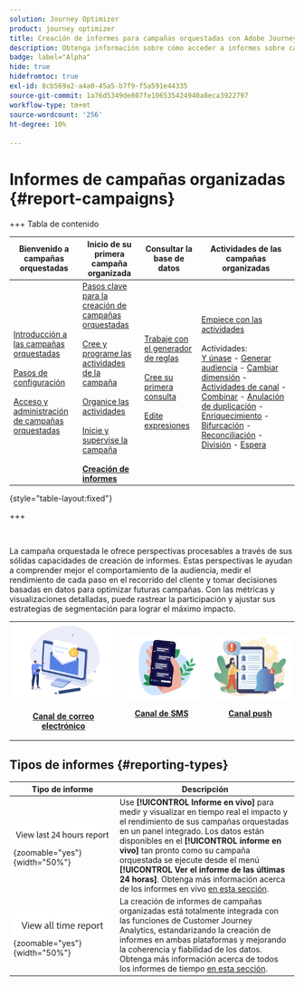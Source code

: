 ```yaml
---
solution: Journey Optimizer
product: journey optimizer
title: Creación de informes para campañas orquestadas con Adobe Journey Optimizer
description: Obtenga información sobre cómo acceder a informes sobre campañas orquestadas con Adobe Journey Optimizer
badge: label="Alpha"
hide: true
hidefromtoc: true
exl-id: 8cb569a2-a4a0-45a5-b7f9-f5a591e44335
source-git-commit: 1a76d5349de807fe106535424940a8eca3922797
workflow-type: tm+mt
source-wordcount: '256'
ht-degree: 10%

---
```


# Informes de campañas organizadas {#report-campaigns}

+++ Tabla de contenido

| Bienvenido a campañas orquestadas | Inicio de su primera campaña organizada | Consultar la base de datos | Actividades de las campañas organizadas |
|---|---|---|---|
| [Introducción a las campañas orquestadas](gs-orchestrated-campaigns.md)<br/><br/>[Pasos de configuración](configuration-steps.md)<br/><br/>[Acceso y administración de campañas orquestadas](access-manage-orchestrated-campaigns.md) | [Pasos clave para la creación de campañas orquestadas](gs-campaign-creation.md)<br/><br/>[Cree y programe las actividades de la campaña](create-orchestrated-campaign.md)<br/><br/>[Organice las actividades](orchestrate-activities.md)<br/><br/>[Inicie y supervise la campaña](start-monitor-campaigns.md)<br/><br/><b>[Creación de informes](reporting-campaigns.md)</b> | [Trabaje con el generador de reglas](orchestrated-rule-builder.md)<br/><br/>[Cree su primera consulta](build-query.md)<br/><br/>[Edite expresiones](edit-expressions.md) | [Empiece con las actividades](activities/about-activities.md)<br/><br/>Actividades:<br/>[Y únase](activities/and-join.md) - [Generar audiencia](activities/build-audience.md) - [Cambiar dimensión](activities/change-dimension.md) - [Actividades de canal](activities/channels.md) - [Combinar](activities/combine.md) - [Anulación de duplicación](activities/deduplication.md) - [Enriquecimiento](activities/enrichment.md) - [Bifurcación](activities/fork.md) - [Reconciliación](activities/reconciliation.md) - [División](activities/split.md) - [Espera](activities/wait.md) |

{style="table-layout:fixed"}

+++

<br/>

La campaña orquestada le ofrece perspectivas procesables a través de sus sólidas capacidades de creación de informes. Estas perspectivas le ayudan a comprender mejor el comportamiento de la audiencia, medir el rendimiento de cada paso en el recorrido del cliente y tomar decisiones basadas en datos para optimizar futuras campañas. Con las métricas y visualizaciones detalladas, puede rastrear la participación y ajustar sus estrategias de segmentación para lograr el máximo impacto.

<table style="table-layout:fixed"><tr style="border: 0;">
<td><img alt="Correo electrónico" src="../channels/assets/do-not-localize/email.png">
<div align="center"><p><a href="../reports/campaign-global-report-cja-email.md"><strong>Canal de correo electrónico</strong></a></p></div></td>
<td><a href="../reports/campaign-global-report-cja-sms.md"><img alt="SMS" src="../channels/assets/do-not-localize/sms.png"></a>
<div align="center"><p><a href="../reports/campaign-global-report-cja-sms.md"><strong>Canal de SMS</strong></a></p></div></td>
<td><a href="../reports/campaign-global-report-cja-push.md"><img alt="push" src="../channels/assets/do-not-localize/push.png"></a>
<div align="center"><p><a href="../reports/campaign-global-report-cja-push.md"><strong>Canal push</strong></p></a></div></td>
</table>


## Tipos de informes {#reporting-types}


| Tipo de informe | Descripción |
|-----|------------|
| ![](assets/last-24hours.png){zoomable="yes"}{width="50%"} | Use **[!UICONTROL Informe en vivo]** para medir y visualizar en tiempo real el impacto y el rendimiento de sus campañas orquestadas en un panel integrado. Los datos están disponibles en el **[!UICONTROL informe en vivo]** tan pronto como su campaña orquestada se ejecute desde el menú **[!UICONTROL Ver el informe de las últimas 24 horas]**. Obtenga más información acerca de los informes en vivo [en esta sección](../reports/live-report.md). |
| ![](assets/all-time-report.png){zoomable="yes"}{width="50%"} | La creación de informes de campañas organizadas está totalmente integrada con las funciones de Customer Journey Analytics, estandarizando la creación de informes en ambas plataformas y mejorando la coherencia y fiabilidad de los datos.  Obtenga más información acerca de todos los informes de tiempo [en esta sección](../reports/report-gs-cja.md). |
